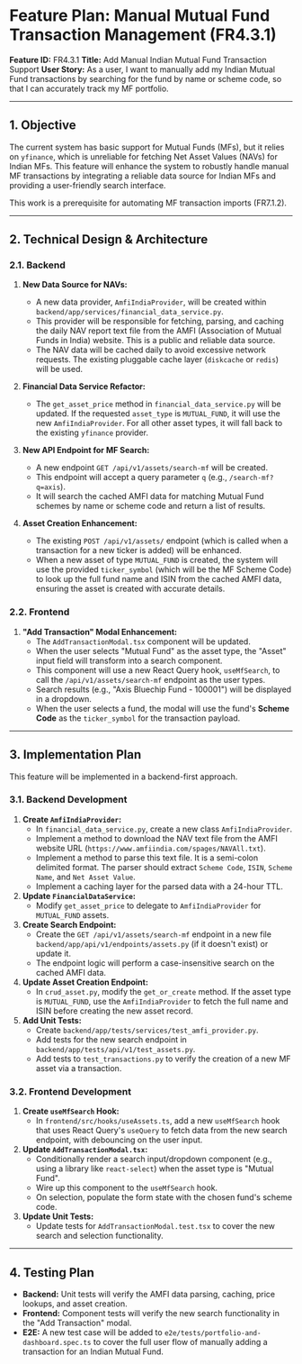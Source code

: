 # Feature Plan: Manual Mutual Fund Transaction Management (FR4.3.1)

**Feature ID:** FR4.3.1
**Title:** Add Manual Indian Mutual Fund Transaction Support
**User Story:** As a user, I want to manually add my Indian Mutual Fund transactions by searching for the fund by name or scheme code, so that I can accurately track my MF portfolio.

---

## 1. Objective

The current system has basic support for Mutual Funds (MFs), but it relies on `yfinance`, which is unreliable for fetching Net Asset Values (NAVs) for Indian MFs. This feature will enhance the system to robustly handle manual MF transactions by integrating a reliable data source for Indian MFs and providing a user-friendly search interface.

This work is a prerequisite for automating MF transaction imports (FR7.1.2).

---

## 2. Technical Design & Architecture

### 2.1. Backend

1.  **New Data Source for NAVs:**
    *   A new data provider, `AmfiIndiaProvider`, will be created within `backend/app/services/financial_data_service.py`.
    *   This provider will be responsible for fetching, parsing, and caching the daily NAV report text file from the AMFI (Association of Mutual Funds in India) website. This is a public and reliable data source.
    *   The NAV data will be cached daily to avoid excessive network requests. The existing pluggable cache layer (`diskcache` or `redis`) will be used.

2.  **Financial Data Service Refactor:**
    *   The `get_asset_price` method in `financial_data_service.py` will be updated. If the requested `asset_type` is `MUTUAL_FUND`, it will use the new `AmfiIndiaProvider`. For all other asset types, it will fall back to the existing `yfinance` provider.

3.  **New API Endpoint for MF Search:**
    *   A new endpoint `GET /api/v1/assets/search-mf` will be created.
    *   This endpoint will accept a query parameter `q` (e.g., `/search-mf?q=axis`).
    *   It will search the cached AMFI data for matching Mutual Fund schemes by name or scheme code and return a list of results.

4.  **Asset Creation Enhancement:**
    *   The existing `POST /api/v1/assets/` endpoint (which is called when a transaction for a new ticker is added) will be enhanced.
    *   When a new asset of type `MUTUAL_FUND` is created, the system will use the provided `ticker_symbol` (which will be the MF Scheme Code) to look up the full fund name and ISIN from the cached AMFI data, ensuring the asset is created with accurate details.

### 2.2. Frontend

1.  **"Add Transaction" Modal Enhancement:**
    *   The `AddTransactionModal.tsx` component will be updated.
    *   When the user selects "Mutual Fund" as the asset type, the "Asset" input field will transform into a search component.
    *   This component will use a new React Query hook, `useMfSearch`, to call the `/api/v1/assets/search-mf` endpoint as the user types.
    *   Search results (e.g., "Axis Bluechip Fund - 100001") will be displayed in a dropdown.
    *   When the user selects a fund, the modal will use the fund's **Scheme Code** as the `ticker_symbol` for the transaction payload.

---

## 3. Implementation Plan

This feature will be implemented in a backend-first approach.

### 3.1. Backend Development

1.  **Create `AmfiIndiaProvider`:**
    *   In `financial_data_service.py`, create a new class `AmfiIndiaProvider`.
    *   Implement a method to download the NAV text file from the AMFI website URL (`https://www.amfiindia.com/spages/NAVAll.txt`).
    *   Implement a method to parse this text file. It is a semi-colon delimited format. The parser should extract `Scheme Code`, `ISIN`, `Scheme Name`, and `Net Asset Value`.
    *   Implement a caching layer for the parsed data with a 24-hour TTL.
2.  **Update `FinancialDataService`:**
    *   Modify `get_asset_price` to delegate to `AmfiIndiaProvider` for `MUTUAL_FUND` assets.
3.  **Create Search Endpoint:**
    *   Create the `GET /api/v1/assets/search-mf` endpoint in a new file `backend/app/api/v1/endpoints/assets.py` (if it doesn't exist) or update it.
    *   The endpoint logic will perform a case-insensitive search on the cached AMFI data.
4.  **Update Asset Creation Endpoint:**
    *   In `crud_asset.py`, modify the `get_or_create` method. If the asset type is `MUTUAL_FUND`, use the `AmfiIndiaProvider` to fetch the full name and ISIN before creating the new asset record.
5.  **Add Unit Tests:**
    *   Create `backend/app/tests/services/test_amfi_provider.py`.
    *   Add tests for the new search endpoint in `backend/app/tests/api/v1/test_assets.py`.
    *   Add tests to `test_transactions.py` to verify the creation of a new MF asset via a transaction.

### 3.2. Frontend Development

1.  **Create `useMfSearch` Hook:**
    *   In `frontend/src/hooks/useAssets.ts`, add a new `useMfSearch` hook that uses React Query's `useQuery` to fetch data from the new search endpoint, with debouncing on the user input.
2.  **Update `AddTransactionModal.tsx`:**
    *   Conditionally render a search input/dropdown component (e.g., using a library like `react-select`) when the asset type is "Mutual Fund".
    *   Wire up this component to the `useMfSearch` hook.
    *   On selection, populate the form state with the chosen fund's scheme code.
3.  **Update Unit Tests:**
    *   Update tests for `AddTransactionModal.test.tsx` to cover the new search and selection functionality.

---

## 4. Testing Plan

*   **Backend:** Unit tests will verify the AMFI data parsing, caching, price lookups, and asset creation.
*   **Frontend:** Component tests will verify the new search functionality in the "Add Transaction" modal.
*   **E2E:** A new test case will be added to `e2e/tests/portfolio-and-dashboard.spec.ts` to cover the full user flow of manually adding a transaction for an Indian Mutual Fund.